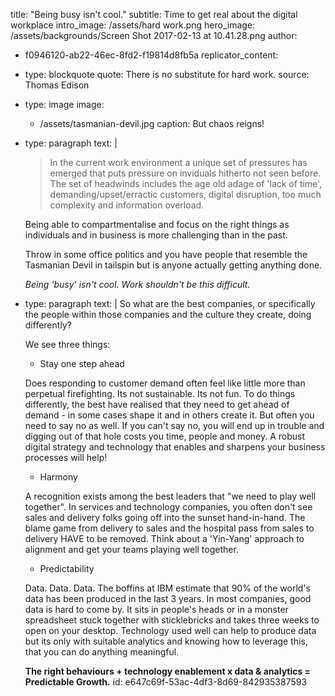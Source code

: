 title: "Being busy isn't cool."
subtitle: Time to get real about the digital workplace
intro_image: /assets/hard work.png
hero_image: /assets/backgrounds/Screen Shot 2017-02-13 at 10.41.28.png
author:
  - f0946120-ab22-46ec-8fd2-f19814d8fb5a
replicator_content:
  - 
    type: blockquote
    quote: There is no substitute for hard work.
    source: Thomas Edison
  - 
    type: image
    image:
      - /assets/tasmanian-devil.jpg
    caption: But chaos reigns!
  - 
    type: paragraph
    text: |
      > In the current work environment a unique set of pressures has emerged that puts pressure on inviduals hitherto not seen before. The set of headwinds includes the age old adage of 'lack of time', demanding/upset/erractic customers, digital disruption, too much complexity and information overload.
      
      Being able to compartmentalise and focus on the right things as individuals and in business is more challenging than in the past.
      
      Throw in some office politics and you have people that resemble the Tasmanian Devil in tailspin but is anyone actually getting anything done.
      
      *Being 'busy' isn't cool. Work shouldn't be this difficult.*
  - 
    type: paragraph
    text: |
      So what are the best companies, or specifically the people within those companies and the culture they create, doing differently?
      
      We see three things:
      
      + Stay one step ahead
      
      Does responding to customer demand often feel like little more than perpetual firefighting. Its not sustainable. Its not fun. To do things differently, the best have realised that they need to get ahead of demand - in some cases shape it and in others create it. But often you need to say no as well. If you can't say no, you will end up in trouble and digging out of that hole costs you time, people and money. A robust digital strategy and technology that enables and sharpens your business processes will help!
      
      + Harmony
      
      A recognition exists among the best leaders that "we need to play well together". In services and technology companies, you often don't see sales and delivery folks going off into the sunset hand-in-hand. The blame game from delivery to sales and the hospital pass from sales to delivery HAVE to be removed. Think about a 'Yin-Yang' approach to alignment and get your teams playing well together.
      
      + Predictability
      
      Data. Data. Data. The boffins at IBM estimate that 90% of the world's data has been produced in the last 3 years. In most companies, good data is hard to come by. It sits in people's heads or in a monster spreadsheet stuck together with sticklebricks and takes three weeks to open on your desktop. Technology used well can help to produce data but its only with suitable analytics and knowing how to leverage this, that you can do anything meaningful.
      
      **The right behaviours + technology enablement x data & analytics = Predictable Growth.**
id: e647c69f-53ac-4df3-8d69-842935387593
